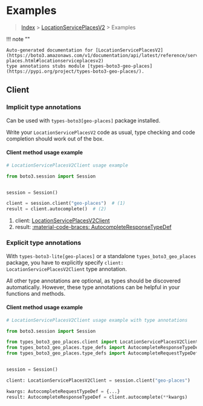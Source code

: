 # Examples

> [Index](../README.md) > [LocationServicePlacesV2](./README.md) > Examples

!!! note ""

    Auto-generated documentation for [LocationServicePlacesV2](https://boto3.amazonaws.com/v1/documentation/api/latest/reference/services/geo-places.html#locationserviceplacesv2)
    type annotations stubs module [types-boto3-geo-places](https://pypi.org/project/types-boto3-geo-places/).

## Client

### Implicit type annotations

Can be used with `types-boto3[geo-places]` package installed.

Write your `LocationServicePlacesV2` code as usual,
type checking and code completion should work out of the box.


#### Client method usage example

```python
# LocationServicePlacesV2Client usage example

from boto3.session import Session


session = Session()

client = session.client("geo-places")  # (1)
result = client.autocomplete()  # (2)
```

1. client: [LocationServicePlacesV2Client](./client.md)
2. result: [:material-code-braces: AutocompleteResponseTypeDef](./type_defs.md#autocompleteresponsetypedef)






### Explicit type annotations

With `types-boto3-lite[geo-places]`
or a standalone `types_boto3_geo_places` package, you have to explicitly specify `client: LocationServicePlacesV2Client` type annotation.

All other type annotations are optional, as types should be discovered automatically.
However, these type annotations can be helpful in your functions and methods.


#### Client method usage example

```python
# LocationServicePlacesV2Client usage example with type annotations

from boto3.session import Session

from types_boto3_geo_places.client import LocationServicePlacesV2Client
from types_boto3_geo_places.type_defs import AutocompleteResponseTypeDef
from types_boto3_geo_places.type_defs import AutocompleteRequestTypeDef


session = Session()

client: LocationServicePlacesV2Client = session.client("geo-places")

kwargs: AutocompleteRequestTypeDef = {...}
result: AutocompleteResponseTypeDef = client.autocomplete(**kwargs)
```






